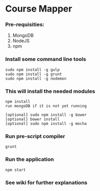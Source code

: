 # Course Mapper

### Pre-requisities:
1. MongoDB
2. NodeJS
3. npm
 
### Install some command line tools
```
sudo npm install -g gulp
sudo npm install -g grunt
sudo npm install -g nodemon
```
### This will install the needed modules
```
npm install 
run mongoDB if it is not yet running
```
```
[optional] sudo npm install -g bower
[optional] bower install
[optional] sudo npm install -g mocha 
```
### Run pre-script compiler
`grunt`

### Run the application
`npm start`

### See wiki for further explanations
